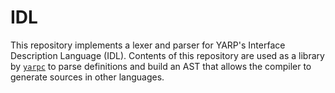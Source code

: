 # IDL

This repository implements a lexer and parser for YARP's Interface Description Language (IDL). Contents of this repository are used as a library by [`yarpc`](https://github.com/libyarp/yarpc) to parse definitions and build an AST that allows the compiler to generate sources in other languages.

